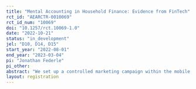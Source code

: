 ```yaml
---
title: "Mental Accounting in Household Finance: Evidence from FinTech"
rct_id: "AEARCTR-0010069"
rct_id_num: "10069"
doi: "10.1257/rct.10069-1.0"
date: "2022-10-21"
status: "in_development"
jel: "D10, D14, D15"
start_year: "2022-08-01"
end_year: "2023-03-04"
pi: "Jonathan Federle"
pi_other:
abstract: "We set up a controlled marketing campaign within the mobile app of a European bank. In particular, we nudge treated users to create and use separate sub-accounts to explicitly implement mental accounting in their personal finances: The banks' clients are recommended to create separate banking accounts for their day to day finances, i.e. for things that they "need" to buy and things that they "want" to buy, for their buffer savings, and for their short- and medium-term goals (e.g., a new laptop or a new car). We subsequently measure the effect of using sub-accounts, i.e. adopting mental accounting, on the clients' financial behaviour. This includes changes in income, spending, and saving. We further conduct a survey to measure whether the application of mental accounting has increased the client's subjective financial health."
layout: registration
---
```


